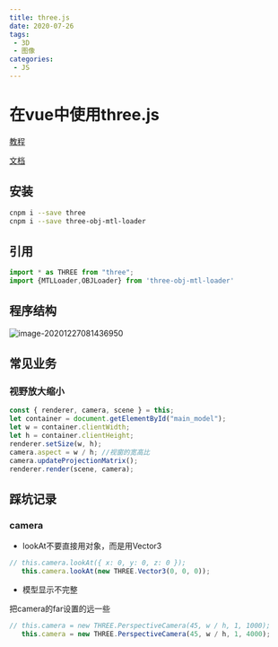 ```yaml
---
title: three.js
date: 2020-07-26
tags:
 - 3D
 - 图像
categories: 
 - JS
---
```




# 在vue中使用three.js

[教程](http://www.webgl3d.cn/Three.js/)

[文档](http://www.webgl3d.cn/threejs/docs/)

## 安装

```sh
cnpm i --save three
cnpm i --save three-obj-mtl-loader
```

## 引用

```js
import * as THREE from "three";
import {MTLLoader,OBJLoader} from 'three-obj-mtl-loader'
```

## 程序结构

![image-20201227081436950](https://gitee.com/xuyiling/gopic/raw/master/img/20201227081444.png)

## 常见业务

### 视野放大缩小

```js
const { renderer, camera, scene } = this;
let container = document.getElementById("main_model");
let w = container.clientWidth;
let h = container.clientHeight;
renderer.setSize(w, h);
camera.aspect = w / h; //视窗的宽高比
camera.updateProjectionMatrix();
renderer.render(scene, camera);
```



## 踩坑记录

### camera

- lookAt不要直接用对象，而是用Vector3

```js
// this.camera.lookAt({ x: 0, y: 0, z: 0 });
   this.camera.lookAt(new THREE.Vector3(0, 0, 0));
```

- 模型显示不完整

把camera的far设置的远一些

```js
// this.camera = new THREE.PerspectiveCamera(45, w / h, 1, 1000);
   this.camera = new THREE.PerspectiveCamera(45, w / h, 1, 4000);
```

